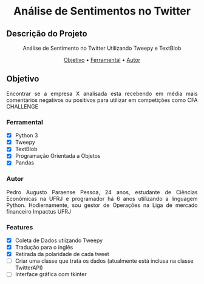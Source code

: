 <h1 align="center">Análise de Sentimentos no Twitter</h1>

## Descrição do Projeto
<p align="center"> Análise de Sentimento no Twitter Utilizando Tweepy e TextBlob </p>

<p align="center">
 <a href="#objetivo">Objetivo</a> •
 <a href="#tecnologias">Ferramental</a> •  
 <a href="#autor">Autor</a>
</p>

## Objetivo
<p align="justify"> Encontrar se a empresa X analisada esta recebendo em média mais comentários negativos ou positivos para utilizar em competições como CFA CHALLENGE </p>

### Ferramental
- [x] Python 3
- [x] Tweepy
- [x] TextBlob
- [x] Programação Orientada a Objetos
- [x] Pandas

### Autor
<p align="justify"> Pedro Augusto Paraense Pessoa, 24 anos, estudante de Ciências Econômicas na UFRJ e programador há 6 anos utilizando a linguagem Python. Hodiernamente, sou gestor de Operações na Liga de mercado financeiro Impactus UFRJ</p> 

### Features
- [x] Coleta de Dados utiizando Tweepy
- [x] Tradução para o inglês
- [x] Retirada da polaridade de cada tweet
- [ ] Criar uma classe que trata os dados (atualmente está inclusa na classe TwitterAPI)
- [ ] Interface gráfica com tkinter 
